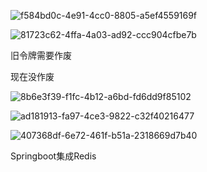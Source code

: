 ![f584bd0c-4e91-4cc0-8805-a5ef4559169f](file:///D:/TypeDown_Screenshot/f584bd0c-4e91-4cc0-8805-a5ef4559169f.png)

![81723c62-4ffa-4a03-ad92-ccc904cfbe7b](file:///D:/TypeDown_Screenshot/81723c62-4ffa-4a03-ad92-ccc904cfbe7b.png)

旧令牌需要作废

现在没作废

![8b6e3f39-f1fc-4b12-a6bd-fd6dd9f85102](file:///D:/TypeDown_Screenshot/8b6e3f39-f1fc-4b12-a6bd-fd6dd9f85102.png)



![ad181913-fa97-4ce3-9822-c32f40216477](file:///D:/TypeDown_Screenshot/ad181913-fa97-4ce3-9822-c32f40216477.png)



![407368df-6e72-461f-b51a-2318669d7b40](file:///D:/TypeDown_Screenshot/407368df-6e72-461f-b51a-2318669d7b40.png)

Springboot集成Redis
